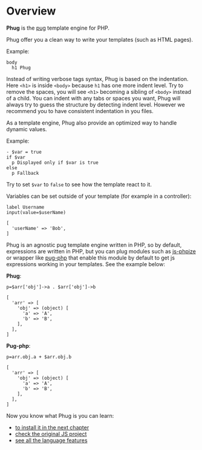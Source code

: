 # Overview

**Phug** is the [pug](https://pugjs.org/) template engine for PHP.

Phug offer you a clean way to write your templates (such as HTML pages).

Example:

```phug
body
  h1 Phug
```

Instead of writing verbose tags syntax, Phug is based on the indentation.
Here `<h1>` is inside `<body>` because `h1` has one more indent level. Try
to remove the spaces, you will see `<h1>` becoming a sibling of `<body>`
instead of a child. You can indent with any tabs or spaces you want, Phug
will always try to guess the structure by detecting indent level. However
we recommend you to have consistent indentation in you files.

As a template engine, Phug also provide an optimized way to handle dynamic
values.

Example:

```phug
- $var = true
if $var
  p Displayed only if $var is true
else
  p Fallback
```

Try to set `$var` to `false` to see how the template react to it.

Variables can be set outside of your template (for example in a controller):

```phug
label Username
input(value=$userName)
```
```vars
[
  'userName' => 'Bob',
]
```

Phug is an agnostic pug template engine written in PHP, so by default, expressions
are written in PHP, but you can plug modules such as
[js-phpize](https://github.com/pug-php/js-phpize-phug) or wrapper like
[pug-php](https://github.com/pug-php/pug) that enable this module by default to get
js expressions working in your templates. See the example below:

**Phug**:
```phug
p=$arr['obj']->a . $arr['obj']->b
```
```vars
[
  'arr' => [
    'obj' => (object) [
      'a' => 'A',
      'b' => 'B',
    ],
  ],
]
```
**Pug-php**:
```pug
p=arr.obj.a + $arr.obj.b
```
```vars
[
  'arr' => [
    'obj' => (object) [
      'a' => 'A',
      'b' => 'B',
    ],
  ],
]
```

Now you know what Phug is you can learn:
 - [to install it in the next chapter](#installation)
 - [check the original JS project](https://pugjs.org)
 - [see all the language features](#language-reference)